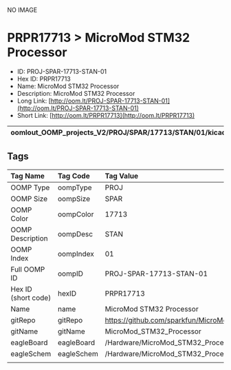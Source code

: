 


  
NO IMAGE  
# PRPR17713 > MicroMod STM32 Processor

- ID: PROJ-SPAR-17713-STAN-01
- Hex ID: PRPR17713
- Name: MicroMod STM32 Processor
- Description: MicroMod STM32 Processor
- Long Link: [http://oom.lt/PROJ-SPAR-17713-STAN-01](http://oom.lt/PROJ-SPAR-17713-STAN-01)
- Short Link: [http://oom.lt/PRPR17713](http://oom.lt/PRPR17713)
  

|oomlout_OOMP_projects_V2/PROJ/SPAR/17713/STAN/01/kicadPcb3dFront.png|oomlout_OOMP_projects_V2/PROJ/SPAR/17713/STAN/01/kicadPcb3dBack.png|oomlout_OOMP_projects_V2/PROJ/SPAR/17713/STAN/01/kicadPcb3d.png||
| :---: | :---: | :---: | :---: |

## Tags
  

|Tag Name|Tag Code|Tag Value|
| :--- | :--- | :--- |
|OOMP Type|oompType|PROJ|
|OOMP Size|oompSize|SPAR|
|OOMP Color|oompColor|17713|
|OOMP Description|oompDesc|STAN|
|OOMP Index|oompIndex|01|
|Full OOMP ID|oompID|PROJ-SPAR-17713-STAN-01|
|Hex ID (short code)|hexID|PRPR17713|
|Name|name|MicroMod STM32 Processor|
|gitRepo|gitRepo|https://github.com/sparkfun/MicroMod_STM32_Processor|
|gitName|gitName|MicroMod_STM32_Processor|
|eagleBoard|eagleBoard|/Hardware/MicroMod_STM32_Processor.brd|
|eagleSchem|eagleSchem|/Hardware/MicroMod_STM32_Processor.sch|
||||

